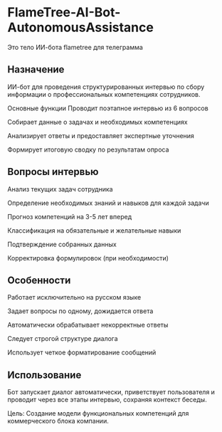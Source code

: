 # FlameTree-AI-Bot-AutonomousAssistance
Это тело ИИ-бота flametree для телеграмма
## Назначение
ИИ-бот для проведения структурированных интервью по сбору информации о профессиональных компетенциях сотрудников.

Основные функции
Проводит поэтапное интервью из 6 вопросов

Собирает данные о задачах и необходимых компетенциях

Анализирует ответы и предоставляет экспертные уточнения

Формирует итоговую сводку по результатам опроса

## Вопросы интервью
Анализ текущих задач сотрудника

Определение необходимых знаний и навыков для каждой задачи

Прогноз компетенций на 3-5 лет вперед

Классификация на обязательные и желательные навыки

Подтверждение собранных данных

Корректировка формулировок (при необходимости)

## Особенности
Работает исключительно на русском языке

Задает вопросы по одному, дожидается ответа

Автоматически обрабатывает некорректные ответы

Следует строгой структуре диалога

Использует четкое форматирование сообщений

## Использование
Бот запускает диалог автоматически, приветствует пользователя и проводит через все этапы интервью, сохраняя контекст беседы.

Цель: Создание модели функциональных компетенций для коммерческого блока компании.
